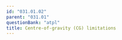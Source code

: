 ```yaml
---
id: "031.01.02"
parent: "031.01"
questionBank: "atpl"
title: Centre-of-gravity (CG) limitations
---
```

